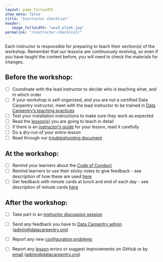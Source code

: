 ```yaml
---
layout: page-fullwidth
show_meta: false
title: "Instructor checklist"
header:
   image_fullwidth: "wood_plank.jpg"
permalink: "/instructor-checklist/"
---
```


Each instructor is responsible for preparing to teach their section(s) of the workshop. Remember that our lessons are continuously evolving, so even if you have taught the content before, you will need to check the materials for changes.

## Before the workshop:  
- [ ] Coordinate with the lead instructor to decide who is teaching what, and in which order  
- [ ] If your workshop is self-organized, and you are not a certified Data Carpentry instructor, meet with the lead instructor to be trained in [Data Carpentry’s teaching practices](http://swcarpentry.github.io/instructor-training/16-practices/)  
- [ ] Test your installation instructions to make sure they work as expected  
- [ ] Read the [lesson(s)](http://www.datacarpentry.org/lessons/) you are going to teach in detail  
- [ ] If there is an [instructor’s guide](/for-instructors/#contribute-to-instructor-notes) for your lesson, read it carefully  
- [ ] Do a dry-run of your entire lesson  
- [ ] Read through our [troubleshooting document](/troubleshooting/)  

## At the workshop:  
- [ ] Remind your learners about the [Code of Conduct](http://www.datacarpentry.org/code-of-conduct/)  
- [ ] Remind learners to use their sticky notes to give feedback - see description of how these are used [here](http://swcarpentry.github.io/instructor-training/16-practices/)  
- [ ] Get feedback with minute cards at lunch and end of each day - see description of minute cards [here](http://swcarpentry.github.io/instructor-training/16-practices/)

## After the workshop:  
- [ ] Take part in an [instructor discussion session](http://pad.software-carpentry.org/instructor-discussion)  
- [ ] Send any feedback you have to [Data Carpentry admin](mailto:admin@datacarpentry.org) (admin@datacarpentry.org)
- [ ] Report any new [configuration problems](https://github.com/swcarpentry/workshop-template/wiki/Configuration-Problems-and-Solutions)  
- [ ] Report any [lesson](http://www.datacarpentry.org/lessons/) errors or suggest improvements on GitHub or by [email](mailto:admin@datacarpentry.org) (admin@datacarpentry.org) 

